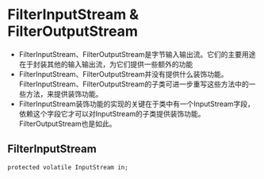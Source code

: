 # FilterInputStream & FilterOutputStream
- FilterInputStream、FilterOutputStream是字节输入输出流。它们的主要用途在于封装其他的输入输出流，为它们提供一些额外的功能
- FilterInputStream、FilterOutputStream并没有提供什么装饰功能。FilterInputStream、FilterOutputStream的子类可进一步重写这些方法中的一些方法，来提供装饰功能。
- FilterInputStream装饰功能的实现的关键在于类中有一个InputStream字段，依赖这个字段它才可以对InputStream的子类提供装饰功能。FilterOutputStream也是如此。

## FilterInputStream
```
protected volatile InputStream in; 
```